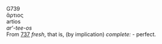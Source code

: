 <body>
  <p>G739<br>  ἄρτιος  <br> artios  <br><i>ar‘-tee-os </i><br>From <a href="g0737.htm">737</a>  <i>fresh</i>, that is, (by implication) <i>complete:</i> - perfect.<br></p>
 </body>